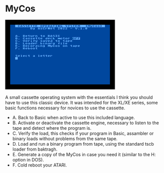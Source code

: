 # MyCos

![MyCos](https://github.com/ascrnet/MyCos/blob/main/img/mycos.png)

A small cassette operating system with the essentials I think you should have to use this classic device.
It was intended for the XL/XE series, some basic functions necessary for novices to use the cassette.

* A. Back to Basic when active to use this included language.
* B. Activate or deactivate the cassette engine, necessary to listen to the tape and detect where the program is.
* C. Verify the load, this checks if your program in Basic, assambler or binary loads without problems from the same tape. 
* D. Load and run a binary program from tape, using the standard tscb loader from baktragh.
* E. Generate a copy of the MyCos in case you need it (similar to the H: option in DOS).
* F. Cold reboot your ATARI. 
